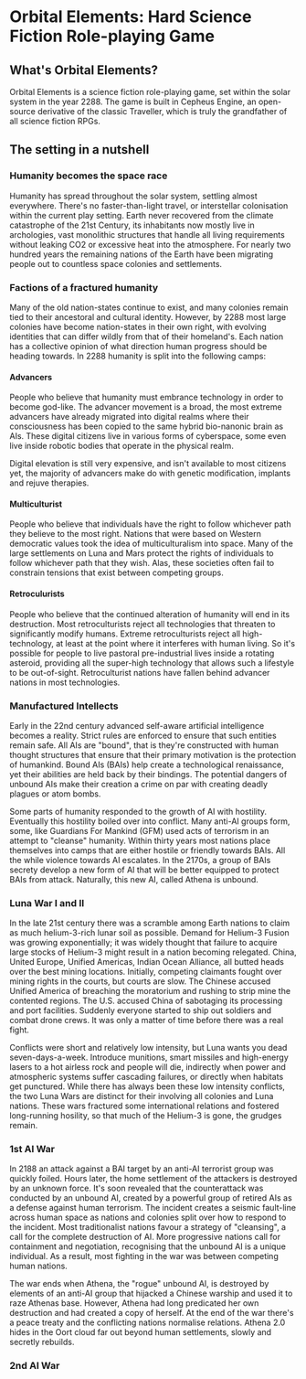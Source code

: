 # Orbital Elements: Hard Science Fiction Role-playing Game 

## What's Orbital Elements?

Orbital Elements is a science fiction role-playing game, set within the solar system in the year 2288. The game is built in Cepheus Engine, an open-source derivative of the classic Traveller, which is truly the grandfather of all science fiction RPGs.


## The setting in a nutshell

### Humanity becomes the space race

Humanity has spread throughout the solar system, settling almost everywhere. There's no faster-than-light travel, or interstellar colonisation within the current play setting. Earth never recovered from the climate catastrophe of the 21st Century, its inhabitants now mostly live in archologies, vast monolithic structures that handle all living requirements without leaking CO2 or excessive heat into the atmosphere. For nearly two hundred years the remaining nations of the Earth have been migrating people out to countless space colonies and settlements.

### Factions of a fractured humanity

Many of the old nation-states continue to exist, and many colonies remain tied to their ancestoral and cultural identity. However, by 2288 most large colonies have become nation-states in their own right, with evolving identities that can differ wildly from that of their homeland's. Each nation has a collective opinion of what direction human progress should be heading towards. In 2288 humanity is split into the following camps:

#### Advancers

People who believe that humanity must embrance technology in order to become god-like. The advancer movement is a broad, the most extreme advancers have already migrated into digital realms where their consciousness has been copied to the same hybrid bio-nanonic brain as AIs. These digital citizens live in various forms of cyberspace, some even live inside robotic bodies that operate in the physical realm.

Digital elevation is still very expensive, and isn't available to most citizens yet, the majority of advancers make do with genetic modification, implants and rejuve therapies.

#### Multiculturist

People who believe that individuals have the right to follow whichever path they believe to the most right. Nations that were based on Western democratic values took the idea of multiculturalism into space. Many of the large settlements on Luna and Mars protect the rights of individuals to follow whichever path that they wish. Alas, these societies often fail to constrain tensions that exist between competing groups.

#### Retroculurists

People who believe that the continued alteration of humanity will end in its destruction. Most retroculturists reject all technologies that threaten to significantly modify humans. Extreme retroculturists reject all high-technology, at least at the point where it interferes with human living. So it's possible for people to live pastoral pre-industrial lives inside a rotating asteroid, providing all the super-high technology that allows such a lifestyle to be out-of-sight. Retroculturist nations have fallen behind advancer nations in most technologies.

### Manufactured Intellects

Early in the 22nd century advanced self-aware artificial intelligence becomes a reality. Strict rules are enforced to ensure that such entities remain safe. All AIs are "bound", that is they're constructed with human thought structures that ensure that their primary motivation is the protection of humankind. Bound AIs (BAIs) help create a technological renaissance, yet their abilities are held back by their bindings. The potential dangers of unbound AIs make their creation a crime on par with creating deadly plagues or atom bombs.

Some parts of humanity responded to the growth of AI with hostility. Eventually this hostility boiled over into conflict. Many anti-AI groups form, some, like  Guardians For Mankind (GFM) used acts of terrorism in an attempt to "cleanse" humanity. Within thirty years most nations place themselves into camps that are either hostile or friendly towards BAIs. All the while violence towards AI escalates. In the 2170s, a group of BAIs secrety develop a new form of AI that will be better equipped to protect  BAIs from attack. Naturally, this new AI, called Athena is unbound. 

### Luna War I and II

In the late 21st century there was a scramble among Earth nations to claim as much helium-3-rich lunar soil as possible. Demand for Helium-3 Fusion was growing exponentially; it was widely thought that failure to acquire large stocks of Helium-3 might result in a nation becoming relegated. China, United Europe, Unified Americas, Indian Ocean Alliance, all butted heads over the best mining locations. Initially, competing claimants fought over mining rights in the courts, but courts are slow. The Chinese accused Unified America of breaching the moratorium and rushing to strip mine the contented regions. The U.S. accused China of sabotaging its processing and port facilities. Suddenly everyone started to ship out soldiers and combat drone crews. It was only a matter of time before there was a real fight.

Conflicts were short and relatively low intensity, but Luna wants you dead seven-days-a-week. Introduce munitions, smart missiles and high-energy lasers to a hot airless rock and people will die, indirectly when power and atmospheric systems suffer cascading failures, or directly when habitats get punctured. While there has always been these low intensity conflicts, the two Luna Wars are distinct for their involving all colonies and Luna nations. These wars fractured some international relations and fostered long-running hosility, so that much of the Helium-3 is gone, the grudges remain. 

### 1st AI War

In 2188 an attack against a BAI target by an anti-AI terrorist group was quickly foiled. Hours later, the home settlement of the attackers is destroyed by an unknown force. It's soon revealed that the counterattack was conducted by an unbound AI, created by a powerful group of retired AIs as a defense against human terrorism. The incident creates a seismic fault-line across human space as nations and colonies split over how to respond to the incident. Most traditionalist nations favour a strategy of "cleansing", a call for the complete destruction of AI. More progressive nations call for containment and negotiation, recognising that the unbound AI is a unique individual. As a result, most fighting in the war was between competing human nations.  

The war ends when Athena, the "rogue" unbound AI, is destroyed by elements of an anti-AI group that hijacked a Chinese warship and used it to raze Athenas base. However, Athena had long predicated her own destruction and had created a copy of herself. At the end of the war there's a peace treaty and the conflicting nations normalise relations. Athena 2.0 hides in the Oort cloud far out beyond human settlements, slowly and secretly rebuilds.

### 2nd AI War

